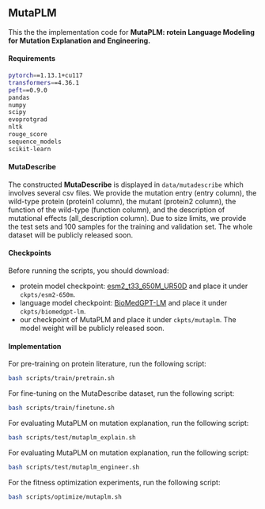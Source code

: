 ## MutaPLM

This the the implementation code for **MutaPLM: rotein Language Modeling for Mutation Explanation and Engineering.**

#### Requirements

```bash
pytorch==1.13.1+cu117
transformers==4.36.1
peft==0.9.0
pandas
numpy
scipy
evoprotgrad
nltk
rouge_score
sequence_models
scikit-learn
```

#### MutaDescribe

The constructed **MutaDescribe** is displayed in `data/mutadescribe` which involves several csv files. We provide the mutation entry (entry column), the wild-type protein (protein1 column), the mutant (protein2 column), the function of the wild-type (function column), and the description of mutational effects (all_description column). Due to size limits, we provide the test sets and 100 samples for the training and validation set. The whole dataset will be publicly released soon.


#### Checkpoints

Before running the scripts, you should download:
- protein model checkpoint: [esm2_t33_650M_UR50D](https://huggingface.co/facebook/esm2_t33_650M_UR50D) and place it under `ckpts/esm2-650m`.
- language model checkpoint: [BioMedGPT-LM](https://huggingface.co/PharMolix/BioMedGPT-LM-7B) and place it under `ckpts/biomedgpt-lm`.
- our checkpoint of MutaPLM and place it under `ckpts/mutaplm`. The model weight will be publicly released soon.


#### Implementation

For pre-training on protein literature, run the following script:

```bash
bash scripts/train/pretrain.sh
```

For fine-tuning on the MutaDescribe dataset, run the following script:

```bash
bash scripts/train/finetune.sh
```

For evaluating MutaPLM on mutation explanation, run the following script:

```bash
bash scripts/test/mutaplm_explain.sh
```

For evaluating MutaPLM on mutation explanation, run the following script:

```bash
bash scripts/test/mutaplm_engineer.sh
```

For the fitness optimization experiments, run the following script:

```bash
bash scripts/optimize/mutaplm.sh
```

